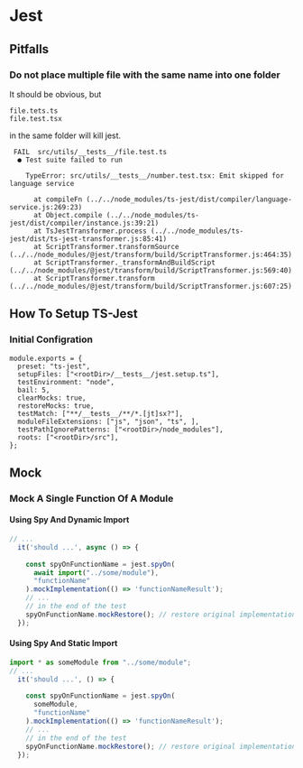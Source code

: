 # Jest

## Pitfalls
### Do not place multiple file with the same name into one folder
It should be obvious, but
```
file.tets.ts
file.test.tsx
```
in the same folder will kill jest.
```
 FAIL  src/utils/__tests__/file.test.ts
  ● Test suite failed to run

    TypeError: src/utils/__tests__/number.test.tsx: Emit skipped for language service

      at compileFn (../../node_modules/ts-jest/dist/compiler/language-service.js:269:23)
      at Object.compile (../../node_modules/ts-jest/dist/compiler/instance.js:39:21)
      at TsJestTransformer.process (../../node_modules/ts-jest/dist/ts-jest-transformer.js:85:41)
      at ScriptTransformer.transformSource (../../node_modules/@jest/transform/build/ScriptTransformer.js:464:35)
      at ScriptTransformer._transformAndBuildScript (../../node_modules/@jest/transform/build/ScriptTransformer.js:569:40)
      at ScriptTransformer.transform (../../node_modules/@jest/transform/build/ScriptTransformer.js:607:25)
```

## How To Setup TS-Jest
### Initial Configration
```
module.exports = {
  preset: "ts-jest",
  setupFiles: ["<rootDir>/__tests__/jest.setup.ts"],
  testEnvironment: "node",
  bail: 5,
  clearMocks: true,
  restoreMocks: true,
  testMatch: ["**/__tests__/**/*.[jt]sx?"],
  moduleFileExtensions: ["js", "json", "ts", ],
  testPathIgnorePatterns: ["<rootDir>/node_modules"],
  roots: ["<rootDir>/src"],
};
```

## Mock

### Mock A Single Function Of A Module
#### Using Spy And Dynamic Import
```js
// ...
  it('should ...', async () => {
  
    const spyOnFunctionName = jest.spyOn(
      await import("../some/module"),
      "functionName"
    ).mockImplementation(() => 'functionNameResult');
    // ...
    // in the end of the test
    spyOnFunctionName.mockRestore(); // restore original implementation
  });
```

#### Using Spy And Static Import 
```js
import * as someModule from "../some/module";
// ...
  it('should ...', () => {
  
    const spyOnFunctionName = jest.spyOn(
      someModule,
      "functionName"
    ).mockImplementation(() => 'functionNameResult');
    // ...
    // in the end of the test
    spyOnFunctionName.mockRestore(); // restore original implementation
  });
```
